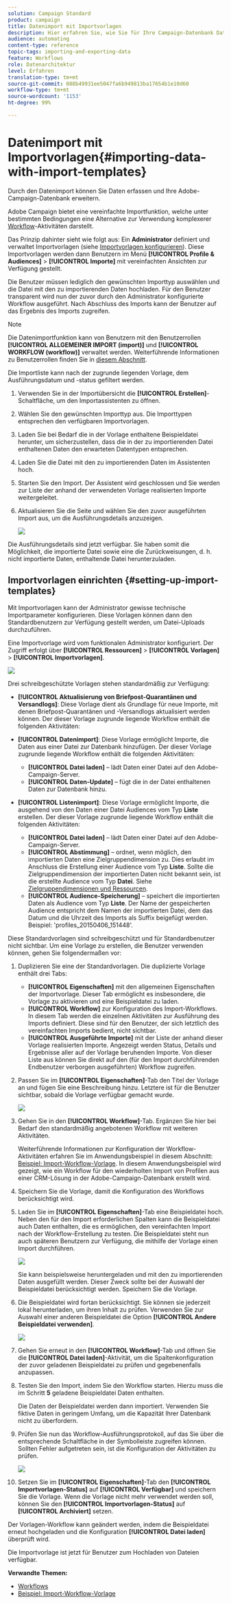 ```yaml
---
solution: Campaign Standard
product: campaign
title: Datenimport mit Importvorlagen
description: Hier erfahren Sie, wie Sie für Ihre Campaign-Datenbank Daten sammeln können.
audience: automating
content-type: reference
topic-tags: importing-and-exporting-data
feature: Workflows
role: Datenarchitektur
level: Erfahren
translation-type: tm+mt
source-git-commit: 088b49931ee5047fa6b949813ba17654b1e10d60
workflow-type: tm+mt
source-wordcount: '1153'
ht-degree: 99%

---
```



# Datenimport mit Importvorlagen{#importing-data-with-import-templates}

Durch den Datenimport können Sie Daten erfassen und Ihre Adobe-Campaign-Datenbank erweitern.

Adobe Campaign bietet eine vereinfachte Importfunktion, welche unter bestimmten Bedingungen eine Alternative zur Verwendung komplexerer [Workflow](../../automating/using/get-started-workflows.md)-Aktivitäten darstellt.

Das Prinzip dahinter sieht wie folgt aus: Ein **Administrator** definiert und verwaltet Importvorlagen (siehe [Importvorlagen konfigurieren](../../automating/using/importing-data-with-import-templates.md#setting-up-import-templates)). Diese Importvorlagen werden dann Benutzern im Menü **[!UICONTROL Profile &amp; Audiences]** > **[!UICONTROL Importe]** mit vereinfachten Ansichten zur Verfügung gestellt.

Die Benutzer müssen lediglich den gewünschten Importtyp auswählen und die Datei mit den zu importierenden Daten hochladen. Für den Benutzer transparent wird nun der zuvor durch den Administrator konfigurierte Workflow ausgeführt. Nach Abschluss des Imports kann der Benutzer auf das Ergebnis des Imports zugreifen.

>[!NOTE]
>
>Die Datenimportfunktion kann von Benutzern mit den Benutzerrollen **[!UICONTROL ALLGEMEINER IMPORT (import)]** und **[!UICONTROL WORKFLOW (workflow)]** verwaltet werden. Weiterführende Informationen zu Benutzerrollen finden Sie in [diesem Abschnitt](../../administration/using/list-of-roles.md).

Die Importliste kann nach der zugrunde liegenden Vorlage, dem Ausführungsdatum und -status gefiltert werden.

1. Verwenden Sie in der Importübersicht die **[!UICONTROL Erstellen]**-Schaltfläche, um den Importassistenten zu öffnen.
1. Wählen Sie den gewünschten Importtyp aus. Die Importtypen entsprechen den verfügbaren Importvorlagen.
1. Laden Sie bei Bedarf die in der Vorlage enthaltene Beispieldatei herunter, um sicherzustellen, dass die in der zu importierenden Datei enthaltenen Daten den erwarteten Datentypen entsprechen.
1. Laden Sie die Datei mit den zu importierenden Daten im Assistenten hoch.
1. Starten Sie den Import. Der Assistent wird geschlossen und Sie werden zur Liste der anhand der verwendeten Vorlage realisierten Importe weitergeleitet.
1. Aktualisieren Sie die Seite und wählen Sie den zuvor ausgeführten Import aus, um die Ausführungsdetails anzuzeigen.

   ![](assets/simplified_import1.png)

Die Ausführungsdetails sind jetzt verfügbar. Sie haben somit die Möglichkeit, die importierte Datei sowie eine die Zurückweisungen, d. h. nicht importierte Daten, enthaltende Datei herunterzuladen.

## Importvorlagen einrichten {#setting-up-import-templates}

Mit Importvorlagen kann der Administrator gewisse technische Importparameter konfigurieren. Diese Vorlagen können dann den Standardbenutzern zur Verfügung gestellt werden, um Datei-Uploads durchzuführen.

Eine Importvorlage wird vom funktionalen Administrator konfiguriert. Der Zugriff erfolgt über **[!UICONTROL Ressourcen]** > **[!UICONTROL Vorlagen]** > **[!UICONTROL Importvorlagen]**.

![](assets/import_template_list.png)

Drei schreibgeschützte Vorlagen stehen standardmäßig zur Verfügung:

* **[!UICONTROL Aktualisierung von Briefpost-Quarantänen und Versandlogs]**: Diese Vorlage dient als Grundlage für neue Importe, mit denen Briefpost-Quarantänen und -Versandlogs aktualisiert werden können. Der dieser Vorlage zugrunde liegende Workflow enthält die folgenden Aktivitäten:
* **[!UICONTROL Datenimport]**: Diese Vorlage ermöglicht Importe, die Daten aus einer Datei zur Datenbank hinzufügen. Der dieser Vorlage zugrunde liegende Workflow enthält die folgenden Aktivitäten:

   * **[!UICONTROL Datei laden]** – lädt Daten einer Datei auf den Adobe-Campaign-Server.
   * **[!UICONTROL Daten-Update]** – fügt die in der Datei enthaltenen Daten zur Datenbank hinzu.

* **[!UICONTROL Listenimport]**: Diese Vorlage ermöglicht Importe, die ausgehend von den Daten einer Datei Audiences vom Typ **Liste** erstellen. Der dieser Vorlage zugrunde liegende Workflow enthält die folgenden Aktivitäten:

   * **[!UICONTROL Datei laden]** – lädt Daten einer Datei auf den Adobe-Campaign-Server.
   * **[!UICONTROL Abstimmung]** – ordnet, wenn möglich, den importierten Daten eine Zielgruppendimension zu. Dies erlaubt im Anschluss die Erstellung einer Audience vom Typ **Liste**. Sollte die Zielgruppendimension der importierten Daten nicht bekannt sein, ist die erstellte Audience vom Typ **Datei**. Siehe [Zielgruppendimensionen und Ressourcen](../../automating/using/query.md#targeting-dimensions-and-resources).
   * **[!UICONTROL Audience-Speicherung]** – speichert die importierten Daten als Audience vom Typ **Liste**. Der Name der gespeicherten Audience entspricht dem Namen der importierten Datei, dem das Datum und die Uhrzeit des Imports als Suffix beigefügt werden. Beispiel: &#39;profiles_20150406_151448&#39;.

Diese Standardvorlagen sind schreibgeschützt und für Standardbenutzer nicht sichtbar. Um eine Vorlage zu erstellen, die Benutzer verwenden können, gehen Sie folgendermaßen vor:

1. Duplizieren Sie eine der Standardvorlagen. Die duplizierte Vorlage enthält drei Tabs:

   * **[!UICONTROL Eigenschaften]** mit den allgemeinen Eigenschaften der Importvorlage. Dieser Tab ermöglicht es insbesondere, die Vorlage zu aktivieren und eine Beispieldatei zu laden.
   * **[!UICONTROL Workflow]** zur Konfiguration des Import-Workflows. In diesem Tab werden die einzelnen Aktivitäten zur Ausführung des Imports definiert. Diese sind für den Benutzer, der sich letztlich des vereinfachten Imports bedient, nicht sichtbar.
   * **[!UICONTROL Ausgeführte Importe]** mit der Liste der anhand dieser Vorlage realisierten Importe. Angezeigt werden Status, Details und Ergebnisse aller auf der Vorlage beruhenden Importe. Von dieser Liste aus können Sie direkt auf den (für den Import durchführenden Endbenutzer verborgen ausgeführten) Workflow zugreifen.

1. Passen Sie im **[!UICONTROL Eigenschaften]**-Tab den Titel der Vorlage an und fügen Sie eine Beschreibung hinzu. Letztere ist für die Benutzer sichtbar, sobald die Vorlage verfügbar gemacht wurde.

   ![](assets/simplified_import_model1.png)

1. Gehen Sie in den **[!UICONTROL Workflow]**-Tab. Ergänzen Sie hier bei Bedarf den standardmäßig angebotenen Workflow mit weiteren Aktivitäten.

   Weiterführende Informationen zur Konfiguration der Workflow-Aktivitäten erfahren Sie im Anwendungsbeispiel in diesem Abschnitt: [Beispiel: Import-Workflow-Vorlage](../../automating/using/creating-import-workflow-templates.md). In diesem Anwendungsbeispiel wird gezeigt, wie ein Workflow für den wiederholten Import von Profilen aus einer CRM-Lösung in der Adobe-Campaign-Datenbank erstellt wird.

1. Speichern Sie die Vorlage, damit die Konfiguration des Workflows berücksichtigt wird.
1. Laden Sie im **[!UICONTROL Eigenschaften]**-Tab eine Beispieldatei hoch. Neben den für den Import erforderlichen Spalten kann die Beispieldatei auch Daten enthalten, die es ermöglichen, den vereinfachten Import nach der Workflow-Erstellung zu testen. Die Beispieldatei steht nun auch späteren Benutzern zur Verfügung, die mithilfe der Vorlage einen Import durchführen.

   ![](assets/import_template_sample.png)

   Sie kann beispielsweise heruntergeladen und mit den zu importierenden Daten ausgefüllt werden. Dieser Zweck sollte bei der Auswahl der Beispieldatei berücksichtigt werden. Speichern Sie die Vorlage.

1. Die Beispieldatei wird fortan berücksichtigt. Sie können sie jederzeit lokal herunterladen, um ihren Inhalt zu prüfen. Verwenden Sie zur Auswahl einer anderen Beispieldatei die Option **[!UICONTROL Andere Beispieldatei verwenden]**.

   ![](assets/simplified_import_model2.png)

1. Gehen Sie erneut in den **[!UICONTROL Workflow]**-Tab und öffnen Sie die **[!UICONTROL Datei laden]**-Aktivität, um die Spaltenkonfiguration der zuvor geladenen Beispieldatei zu prüfen und gegebenenfalls anzupassen.
1. Testen Sie den Import, indem Sie den Workflow starten. Hierzu muss die im Schritt **5** geladene Beispieldatei Daten enthalten.

   Die Daten der Beispieldatei werden dann importiert. Verwenden Sie fiktive Daten in geringem Umfang, um die Kapazität Ihrer Datenbank nicht zu überfordern.

1. Prüfen Sie nun das Workflow-Ausführungsprotokoll, auf das Sie über die entsprechende Schaltfläche in der Symbolleiste zugreifen können. Sollten Fehler aufgetreten sein, ist die Konfiguration der Aktivitäten zu prüfen.

   ![](assets/simplified_import_model3.png)

1. Setzen Sie im **[!UICONTROL Eigenschaften]**-Tab den **[!UICONTROL Importvorlagen-Status]** auf **[!UICONTROL Verfügbar]** und speichern Sie die Vorlage. Wenn die Vorlage nicht mehr verwendet werden soll, können Sie den **[!UICONTROL Importvorlagen-Status]** auf **[!UICONTROL Archiviert]** setzen.

Der Vorlagen-Workflow kann geändert werden, indem die Beispieldatei erneut hochgeladen und die Konfiguration **[!UICONTROL Datei laden]** überprüft wird.

Die Importvorlage ist jetzt für Benutzer zum Hochladen von Dateien verfügbar.

**Verwandte Themen:**

* [Workflows](../../automating/using/get-started-workflows.md)
* [Beispiel: Import-Workflow-Vorlage](../../automating/using/creating-import-workflow-templates.md)

